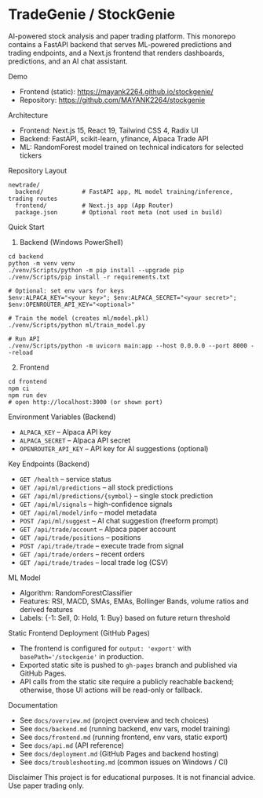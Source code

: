 TradeGenie / StockGenie
=======================

AI-powered stock analysis and paper trading platform. This monorepo contains a FastAPI backend that serves ML-powered predictions and trading endpoints, and a Next.js frontend that renders dashboards, predictions, and an AI chat assistant.

Demo
- Frontend (static): https://mayank2264.github.io/stockgenie/
- Repository: https://github.com/MAYANK2264/stockgenie

Architecture
- Frontend: Next.js 15, React 19, Tailwind CSS 4, Radix UI
- Backend: FastAPI, scikit-learn, yfinance, Alpaca Trade API
- ML: RandomForest model trained on technical indicators for selected tickers

Repository Layout
```
newtrade/
  backend/           # FastAPI app, ML model training/inference, trading routes
  frontend/          # Next.js app (App Router)
  package.json       # Optional root meta (not used in build)
```

Quick Start
1) Backend (Windows PowerShell)
```
cd backend
python -m venv venv
./venv/Scripts/python -m pip install --upgrade pip
./venv/Scripts/pip install -r requirements.txt

# Optional: set env vars for keys
$env:ALPACA_KEY="<your key>"; $env:ALPACA_SECRET="<your secret>"; $env:OPENROUTER_API_KEY="<optional>"

# Train the model (creates ml/model.pkl)
./venv/Scripts/python ml/train_model.py

# Run API
./venv/Scripts/python -m uvicorn main:app --host 0.0.0.0 --port 8000 --reload
```

2) Frontend
```
cd frontend
npm ci
npm run dev
# open http://localhost:3000 (or shown port)
```

Environment Variables (Backend)
- `ALPACA_KEY` – Alpaca API key
- `ALPACA_SECRET` – Alpaca API secret
- `OPENROUTER_API_KEY` – API key for AI suggestions (optional)

Key Endpoints (Backend)
- `GET /health` – service status
- `GET /api/ml/predictions` – all stock predictions
- `GET /api/ml/predictions/{symbol}` – single stock prediction
- `GET /api/ml/signals` – high-confidence signals
- `GET /api/ml/model/info` – model metadata
- `POST /api/ml/suggest` – AI chat suggestion (freeform prompt)
- `GET /api/trade/account` – Alpaca paper account
- `GET /api/trade/positions` – positions
- `POST /api/trade/trade` – execute trade from signal
- `GET /api/trade/orders` – recent orders
- `GET /api/trade/trades` – local trade log (CSV)

ML Model
- Algorithm: RandomForestClassifier
- Features: RSI, MACD, SMAs, EMAs, Bollinger Bands, volume ratios and derived features
- Labels: {-1: Sell, 0: Hold, 1: Buy} based on future return threshold

Static Frontend Deployment (GitHub Pages)
- The frontend is configured for `output: 'export'` with `basePath='/stockgenie'` in production.
- Exported static site is pushed to `gh-pages` branch and published via GitHub Pages.
- API calls from the static site require a publicly reachable backend; otherwise, those UI actions will be read-only or fallback.

Documentation
- See `docs/overview.md` (project overview and tech choices)
- See `docs/backend.md` (running backend, env vars, model training)
- See `docs/frontend.md` (running frontend, env vars, static export)
- See `docs/api.md` (API reference)
- See `docs/deployment.md` (GitHub Pages and backend hosting)
- See `docs/troubleshooting.md` (common issues on Windows / CI)

Disclaimer
This project is for educational purposes. It is not financial advice. Use paper trading only.


